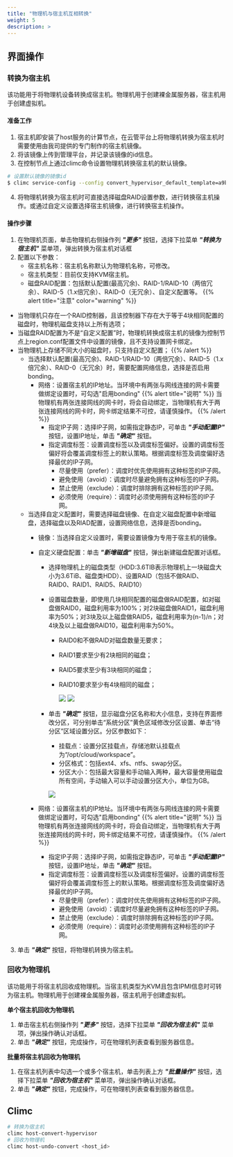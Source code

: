 ```yaml
---
title: "物理机与宿主机互相转换"
weight: 5
description: >
---
```


## 界面操作

### 转换为宿主机

该功能用于将物理机设备转换成宿主机。物理机用于创建裸金属服务器，宿主机用于创建虚拟机。

#### 准备工作

1. 宿主机即安装了host服务的计算节点，在云管平台上将物理机转换为宿主机时需要使用由我司提供的专门制作的宿主机镜像。
2. 将该镜像上传到管理平台，并记录该镜像的id信息。
3. 在控制节点上通过climc命令设置物理机转换宿主机的默认镜像。

```bash
# 设置默认镜像的镜像id
$ climc service-config --config convert_hypervisor_default_template=a9b67435-8c08-4063-8ea6-d885ea26aa79 region2
```

4. 将物理机转换为宿主机时可直接选择磁盘RAID设置参数，进行转换宿主机操作。或通过自定义设置选择宿主机镜像，进行转换宿主机操作。

#### 操作步骤

1. 在物理机页面，单击物理机右侧操作列 **_"更多"_** 按钮，选择下拉菜单 **_"转换为宿主机"_** 菜单项，弹出转换为宿主机对话框
2. 配置以下参数：
    - 宿主机名称：宿主机名称默认为物理机名称，可修改。
    - 宿主机类型：目前仅支持KVM宿主机。
    - 磁盘RAID配置：包括默认配置(最高冗余)、RAID-1/RAID-10（两倍冗余）、RAID-5（1.x倍冗余）、RAID-0（无冗余）、自定义配置等。
{{% alert title="注意" color="warning" %}}
- 当物理机只存在一个RAID控制器，且该控制器下存在大于等于4块相同配置的磁盘时，物理机磁盘支持以上所有选项；
- 当磁盘RAID配置为不是“自定义配置”时，物理机转换成宿主机的镜像为控制节点上region.conf配置文件中设置的镜像，且不支持设置网卡绑定。
- 当物理机上存储不同大小的磁盘时，只支持自定义配置；
{{% /alert %}}
    - 当选择默认配置(最高冗余)、RAID-1/RAID-10（两倍冗余）、RAID-5（1.x倍冗余）、RAID-0（无冗余）时，需要配置网络信息，选择是否启用bonding。
       - 网络：设置宿主机的IP地址。当环境中有两张与网线连接的网卡需要做绑定设置时，可勾选"启用bonding"
{{% alert title="说明" %}}
  当物理机有两张连接网线的网卡时，将会自动绑定，当物理机有大于两张连接网线的网卡时，网卡绑定结果不可控，请谨慎操作。
{{% /alert %}}
          - 指定IP子网：选择IP子网，如需指定静态IP，可单击 **_"手动配置IP"_** 按钮，设置IP地址，单击 **_"确定"_** 按钮。
          - 指定调度标签：设置调度标签以及调度标签偏好。设置的调度标签偏好将会覆盖调度标签上的默认策略。根据调度标签及调度偏好选择最优的IP子网。
              - 尽量使用（prefer）：调度时优先使用拥有这种标签的IP子网。
              - 避免使用（avoid）：调度时尽量避免拥有这种标签的IP子网。
              - 禁止使用（exclude）：调度时排除拥有这种标签的IP子网。
              - 必须使用（require）：调度时必须使用拥有这种标签的IP子网。
    - 当选择自定义配置时，需要选择磁盘镜像、在自定义磁盘配置中新增磁盘，选择磁盘以及RIAD配置，设置网络信息，选择是否bonding。
      - 镜像：当选择自定义设置时，需要设置镜像为专用于宿主机的镜像。
      - 自定义硬盘配置：单击 **_"新增磁盘"_** 按钮，弹出新建磁盘配置对话框。
          - 选择物理机上的磁盘类型（HDD:3.6TIB表示物理机上一块磁盘大小为3.6TiB、磁盘类HDD）、设置RAID（包括不做RAID、RAID0、RAID1、RAID5、RAID10）
          - 设置磁盘数量，即使用几块相同配置的磁盘做RAID配置，如对磁盘做RAID0，磁盘利用率为100%；对2块磁盘做RAID1，磁盘利用率为50%；对3块及以上磁盘做RAID5，磁盘利用率为(n-1)/n；对4块及以上磁盘做RAID10，磁盘利用率为50%。
              - RAID0和不做RAID对磁盘数量无要求；
              - RAID1要求至少有2块相同的磁盘；
              - RAID5要求至少有3块相同的磁盘；
              - RAID10要求至少有4块相同的磁盘；
               
                ![](../../../images/computing/raid.png)
                ![](../../../images/computing/partition.png)
      
          - 单击 **_"确定"_** 按钮，显示磁盘分区名称和大小信息，支持在界面修改分区，可分别单击“系统分区”黄色区域修改分区设置、单击“待分区”区域设置分区。分区参数如下：
              - 挂载点：设置分区挂载点，存储池默认挂载点为“/opt/cloud/workspace”。
              - 分区格式：包括ext4、xfs、ntfs、swap分区。
              - 分区大小：包括最大容量和手动输入两种，最大容量使用磁盘所有空间，手动输入可以手动设置分区大小，单位为GB。
      
               ![](../../../images/computing/createpartition1\.png)
        
      - 网络：设置宿主机的IP地址。当环境中有两张与网线连接的网卡需要做绑定设置时，可勾选"启用bonding"
{{% alert title="说明" %}}
  当物理机有两张连接网线的网卡时，将会自动绑定，当物理机有大于两张连接网线的网卡时，网卡绑定结果不可控，请谨慎操作。
{{% /alert %}}
          - 指定IP子网：选择IP子网，如需指定静态IP，可单击 **_"手动配置IP"_** 按钮，设置IP地址，单击 **_"确定"_** 按钮。
          - 指定调度标签：设置调度标签以及调度标签偏好。设置的调度标签偏好将会覆盖调度标签上的默认策略。根据调度标签及调度偏好选择最优的IP子网。
              - 尽量使用（prefer）：调度时优先使用拥有这种标签的IP子网。
              - 避免使用（avoid）：调度时尽量避免拥有这种标签的IP子网。
              - 禁止使用（exclude）：调度时排除拥有这种标签的IP子网。
              - 必须使用（require）：调度时必须使用拥有这种标签的IP子网。

3. 单击 **_"确定"_** 按钮，将物理机转换为宿主机。



### 回收为物理机

该功能用于将宿主机回收成物理机。当宿主机类型为KVM且包含IPMI信息时可转为宿主机。物理机用于创建裸金属服务器，宿主机用于创建虚拟机。

**单个宿主机回收为物理机**

1. 单击宿主机右侧操作列 **_"更多"_** 按钮，选择下拉菜单 **_"回收为宿主机"_** 菜单项，弹出操作确认对话框。
2. 单击 **_"确定"_** 按钮，完成操作，可在物理机列表查看到服务器信息。

**批量将宿主机回收为物理机**

1. 在宿主机列表中勾选一个或多个宿主机，单击列表上方 **_"批量操作"_** 按钮，选择下拉菜单 **_"回收为宿主机"_** 菜单项，弹出操作确认对话框。
2. 单击 **_"确定"_** 按钮，完成操作，可在物理机列表查看到服务器信息。

## Climc

```bash
# 转换为宿主机
climc host-convert-hypervisor
# 回收为物理机
climc host-undo-convert <host_id>
```